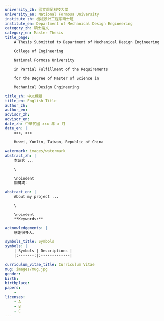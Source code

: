 ```yaml
---
university_zh: 國立虎尾科技大學
university_en: National Formosa University
institute_zh: 機械設計工程系碩士班
institute_en: Department of Mechanical Design Engineering
category_zh: 碩士論文
category_en: Master Thesis
title_page: |
    A Thesis Submitted to Department of Mechanical Design Engineering

    College of Engineering

    National Formosa University

    in Partial Fulfillment of the Requirements

    for the Degree of Master of Science in

    Mechanical Design Engineering

title_zh: 中文標題
title_en: English Title
author_zh:
author_en:
advisor_zh:
advisor_en:
date_zh: 中華民國 xxx 年 x 月
date_en: |
    xxx, xxx

    Huwei, Yunlin, Taiwan, Republic of China

watermark: images/watermark
abstract_zh: |
    本研究 ...

    \

    \noindent
    關鍵詞：

abstract_en: |
    About my project ...

    \

    \noindent
    **Keywords:**

acknowledgements: |
    感謝很多人。

symbols_title: Symbols
symbols: |
    | Symbols | Descriptions |
    |:-------:|:-------------|

curriculum_vitae_title: Curriculum Vitae
mug: images/mug.jpg
gender:
birth:
birthplace:
papers:
    -
licenses:
    - A
    - B
    - C
---
```

